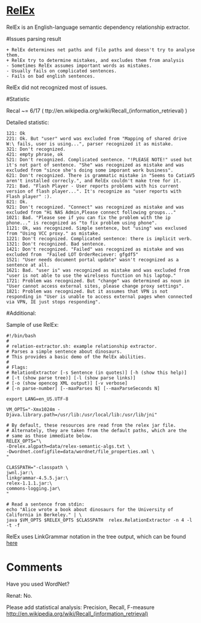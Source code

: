 [RelEx](http://wiki.opencog.org/w/RelEx) 
=======

RelEx is an English-language semantic dependency relationship extractor. 

#Issues parsing result

    + RelEx determines net paths and file paths and doesn't try to analyse them.
    + RelEx try to determine mistakes, and excludes them from analysis
    - Sometimes RelEx assumes important words as mistakes.
    - Usually fails on complicated sentences.
    - Fails on bad english sentences.

RelEx did not recognized most of issues. 

#Statistic

Recal ~= 6/17 ( ttp://en.wikipedia.org/wiki/Recall_(information_retrieval) )

Detailed statistic:

    121: Ok
    221: Ok. But "user" word was excluded from "Mapping of shared drive W:\ fails, user is using...", parser recognized it as mistake.
    321: Don't recognized.
    421: empty phrase, ok
    521: Don't recognized. Complicated sentence. "!PLEASE NOTE!" used but it's not part of sentence. "She" was recognized as mistake and was excluded from "since she's doing some imporant work business".
    621: Don't recognized. There is grammatic mistake in "Seems to CatiaV5 aren't installed correcly.", and RelEx couldn't make tree for it.
    721: Bad. "Flash Player - User reports problems with his current version of flash player...". It's recognize as "user reports with Flash player" :).
    821: Ok.
    921: Don't recognized. "Connect" was recognized as mistake and was excluded from "Hi NAS Admin,Please connect following groups..."
    1021: Bad. "Please see if you can fix the problem with the ip phone..." is recognized as "to fix problem using phone".
    1121: Ok, was recognized. Simple sentence, but "using" was exclused from "Using VCC proxy." as mistake.
    1221: Don't recognized. Complicated sentence: there is implicit verb.
    1321: Don't recognized. Bad sentence.
    1421: Don't recognized. "Failed" was recognized as mistake and was excluded from  "Failed LOT OrderReciever: gfgdf5"
    1521: "User needs document portal update" wasn't recognized as a sentence at all.
    1621: Bad. "user is" was recognized as mistake and was excluded from "user is not able to use the wirelsess function on his laptop."
    1721: Problem was recognized. But "change" was determined as noun in "User cannot access external sites, please change proxy settings".
    1821: Problem was recognized. But it assumes that VPN is not responding in "User is unable to access external pages when connected via VPN, IE just stops responding".


#Additional:

Sample of use RelEx:

    #!/bin/bash
    #
    # relation-extractor.sh: example relationship extractor.
    # Parses a simple sentence about dinosaurs.
    # This provides a basic demo of the RelEx abilities.
    #
    # Flags:
    # RelationExtractor [-s Sentence (in quotes)] [-h (show this help)]
    # [-t (show parse tree)] [-l (show parse links)]
    # [-o (show opencog XML output)] [-v verbose]
    # [-n parse-number] [--maxParses N] [--maxParseSeconds N]
    
    export LANG=en_US.UTF-8
    
    VM_OPTS="-Xmx1024m -Djava.library.path=/usr/lib:/usr/local/lib:/usr/lib/jni"
    
    # By default, these resources are read from the relex jar file.
    # Alternately, they are taken from the default paths, which are the
    # same as those immediate below.
    RELEX_OPTS="\
    -Drelex.algpath=data/relex-semantic-algs.txt \
    -Dwordnet.configfile=data/wordnet/file_properties.xml \
    "
    
    CLASSPATH="-classpath \
    jwnl.jar:\
    linkgrammar-4.5.5.jar:\
    relex-1.1.1.jar:\
    commons-logging.jar\
    "
    
    # Read a sentence from stdin:
    echo "Alice wrote a book about dinosaurs for the University of California in Berkeley." | \
    java $VM_OPTS $RELEX_OPTS $CLASSPATH  relex.RelationExtractor -n 4 -l -t -f
    
RelEx uses LinkGrammar notation in the tree output, which can be found [here](http://www.abisource.com/projects/link-grammar/dict/index.html)

# Comments

Have you used WordNet?

Renat: No.

Please add statistical analysis: Precision, Recall, F-measure http://en.wikipedia.org/wiki/Recall_(information_retrieval)
